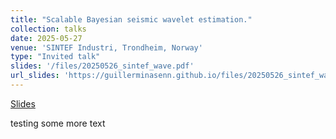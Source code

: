 ```yaml
---
title: "Scalable Bayesian seismic wavelet estimation."
collection: talks
date: 2025-05-27
venue: 'SINTEF Industri, Trondheim, Norway'
type: "Invited talk"
slides: '/files/20250526_sintef_wave.pdf'
url_slides: 'https://guillerminasenn.github.io/files/20250526_sintef_wave.pdf'
---
```

[Slides]('/files/20250526_sintef_wave.pdf')

testing some more text
